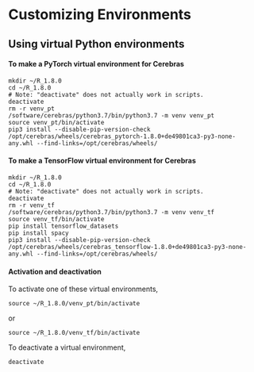 # Customizing Environments

## Using virtual Python environments

#### To make a PyTorch virtual environment for Cerebras

```console
mkdir ~/R_1.8.0
cd ~/R_1.8.0
# Note: "deactivate" does not actually work in scripts.
deactivate
rm -r venv_pt
/software/cerebras/python3.7/bin/python3.7 -m venv venv_pt
source venv_pt/bin/activate
pip3 install --disable-pip-version-check /opt/cerebras/wheels/cerebras_pytorch-1.8.0+de49801ca3-py3-none-any.whl --find-links=/opt/cerebras/wheels/
```

#### To make a TensorFlow virtual environment for Cerebras

```console
mkdir ~/R_1.8.0
cd ~/R_1.8.0
# Note: "deactivate" does not actually work in scripts.
deactivate
rm -r venv_tf
/software/cerebras/python3.7/bin/python3.7 -m venv venv_tf
source venv_tf/bin/activate
pip install tensorflow_datasets
pip install spacy
pip3 install --disable-pip-version-check /opt/cerebras/wheels/cerebras_tensorflow-1.8.0+de49801ca3-py3-none-any.whl --find-links=/opt/cerebras/wheels/
```

#### Activation and deactivation

To activate one of these virtual environments,

```console
source ~/R_1.8.0/venv_pt/bin/activate
```

or

```console
source ~/R_1.8.0/venv_tf/bin/activate
```

To deactivate a virtual environment,

```console
deactivate
```
